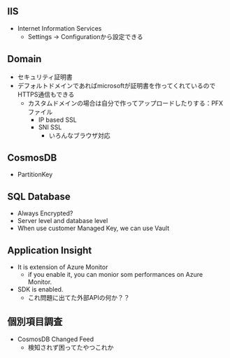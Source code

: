 ## IIS

- Internet Information Services
  - Settings -> Configurationから設定できる

## Domain

- セキュリティ証明書
- デフォルトドメインであればmicrosoftが証明書を作ってくれているのでHTTPS通信もできる
  - カスタムドメインの場合は自分で作ってアップロードしたりする：PFXファイル
    - IP based SSL
    - SNI SSL
      - いろんなブラウザ対応

## CosmosDB

- PartitionKey

## SQL Database

- Always Encrypted?
- Server level and database level
- When use customer Managed Key, we can use Vault



## Application Insight

- It is extension of Azure Monitor
  - if you enable it, you can monior som performances on Azure Monitor.
- SDK is enabled. 
  - これ問題に出てた外部APIの何か？？

## 個別項目調査

- CosmosDB Changed Feed
  - 検知されず困ってたやつこれか